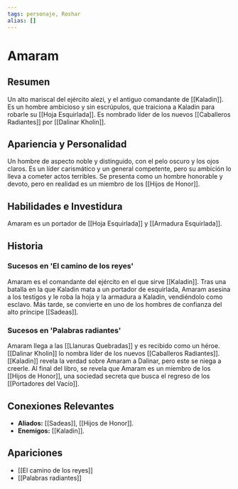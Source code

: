 ```yaml
---
tags: personaje, Roshar
alias: []
---
```


# Amaram

## Resumen
Un alto mariscal del ejército alezi, y el antiguo comandante de [[Kaladin]]. Es un hombre ambicioso y sin escrúpulos, que traiciona a Kaladin para robarle su [[Hoja Esquirlada]]. Es nombrado líder de los nuevos [[Caballeros Radiantes]] por [[Dalinar Kholin]].

## Apariencia y Personalidad
Un hombre de aspecto noble y distinguido, con el pelo oscuro y los ojos claros. Es un líder carismático y un general competente, pero su ambición lo lleva a cometer actos terribles. Se presenta como un hombre honorable y devoto, pero en realidad es un miembro de los [[Hijos de Honor]].

## Habilidades e Investidura
Amaram es un portador de [[Hoja Esquirlada]] y [[Armadura Esquirlada]].

## Historia
### Sucesos en 'El camino de los reyes'
Amaram es el comandante del ejército en el que sirve [[Kaladin]]. Tras una batalla en la que Kaladin mata a un portador de esquirlada, Amaram asesina a los testigos y le roba la hoja y la armadura a Kaladin, vendiéndolo como esclavo. Más tarde, se convierte en uno de los hombres de confianza del alto príncipe [[Sadeas]].

### Sucesos en 'Palabras radiantes'
Amaram llega a las [[Llanuras Quebradas]] y es recibido como un héroe. [[Dalinar Kholin]] lo nombra líder de los nuevos [[Caballeros Radiantes]]. [[Kaladin]] revela la verdad sobre Amaram a Dalinar, pero este se niega a creerle. Al final del libro, se revela que Amaram es un miembro de los [[Hijos de Honor]], una sociedad secreta que busca el regreso de los [[Portadores del Vacío]].

## Conexiones Relevantes
* **Aliados:** [[Sadeas]], [[Hijos de Honor]].
* **Enemigos:** [[Kaladin]].

## Apariciones
* [[El camino de los reyes]]
* [[Palabras radiantes]]